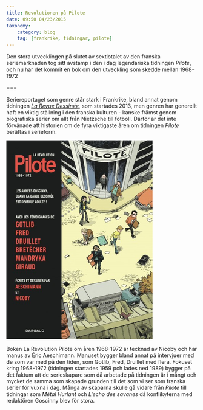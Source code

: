 ```yaml
---
title: Revolutionen på Pilote
date: 09:50 04/23/2015
taxonomy:
    category: blog
    tag: [frankrike, tidningar, pilote]
---
```

Den stora utvecklingen på slutet av sextiotalet av den franska seriemarknaden tog sitt avstamp i den i dag legendariska tidningen _Pilote_, och nu har det kommit en bok om den utveckling som skedde mellan 1968-1972

===

Seriereportaget som genre står stark i Frankrike, bland annat genom tidningen [_La Revue Dessinée_](http://www.larevuedessinee.fr/), som startades 2013, men genren har generellt haft en viktig ställning i den franska kulturen - kanske främst genom biografiska serier om allt från Nietzsche till fotboll. Därför är det inte förvånade att historien om de fyra viktigaste åren om tidningen _Pilote_ berättas i serieform.

![Boken framsida](revolution-pilote-tome-1-revolution-pilote.jpg)

Boken La Révolution Pilote om åren 1968-1972 är tecknad av Nicoby och har manus av Éric Aeschimann. Manuset bygger bland annat på intervjuer med de som var med på den tiden, som Gotlib, Fred, Druillet med flera. Fokuset kring 1968-1972 (tidningen startades 1959 pch lades ned 1989) bygger på det faktum att de serieskapare som då arbetade på tidningen är i mångt och mycket de samma som skapade grunden till det som vi ser som franska serier för vuxna i dag. Många av skaparna skulle gå vidare från _Pilote_ till tidningar som _Métal Hurlant_ och _L'echo des savanes_ då konflikyterna med redaktören Goscinny blev för stora.
